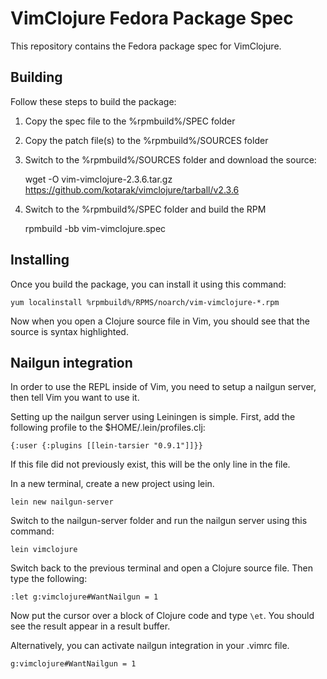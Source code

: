 VimClojure Fedora Package Spec
==============================

This repository contains the Fedora package spec for VimClojure.

Building
--------

Follow these steps to build the package:

1. Copy the spec file to the %rpmbuild%/SPEC folder
2. Copy the patch file(s) to the %rpmbuild%/SOURCES folder
3. Switch to the %rpmbuild%/SOURCES folder and download the source:

    wget -O vim-vimclojure-2.3.6.tar.gz https://github.com/kotarak/vimclojure/tarball/v2.3.6

4. Switch to the %rpmbuild%/SPEC folder and build the RPM

    rpmbuild -bb vim-vimclojure.spec

Installing
----------

Once you build the package, you can install it using this command:

    yum localinstall %rpmbuild%/RPMS/noarch/vim-vimclojure-*.rpm

Now when you open a Clojure source file in Vim, you should see that the source is syntax highlighted.

Nailgun integration
-------------------

In order to use the REPL inside of Vim, you need to setup a nailgun server, then tell Vim you want to use it.

Setting up the nailgun server using Leiningen is simple. First, add the following profile to the $HOME/.lein/profiles.clj:

    {:user {:plugins [[lein-tarsier "0.9.1"]]}}

If this file did not previously exist, this will be the only line in the file.

In a new terminal, create a new project using lein.

    lein new nailgun-server

Switch to the nailgun-server folder and run the nailgun server using this command:

    lein vimclojure

Switch back to the previous terminal and open a Clojure source file. Then type the following:

    :let g:vimclojure#WantNailgun = 1

Now put the cursor over a block of Clojure code and type `\et`. You should see the result appear in a result buffer.

Alternatively, you can activate nailgun integration in your .vimrc file.

    g:vimclojure#WantNailgun = 1
